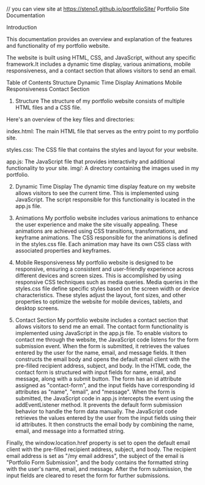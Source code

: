 // you can view site at https://steno1.github.io/portfolioSite/
Portfolio Site Documentation

  Introduction

This documentation provides an overview and explanation of the features and functionality of my portfolio website. 

The website is built using HTML, CSS, and JavaScript, without any specific framework.It includes a dynamic time display, various animations, mobile responsiveness, and
a contact section that allows visitors to send an email.

Table of Contents
   Structure
   Dynamic Time Display
   Animations
   Mobile Responsiveness
  Contact Section
                                            
1. Structure
The structure of my portfolio website consists of multiple HTML files and a CSS file.

Here's an overview of the key files and directories:

index.html: The main HTML file that serves as the entry point to my portfolio site.

styles.css: The CSS file that contains the styles and layout for your website.

app.js: The JavaScript file that provides interactivity and additional functionality to your site.
img/: A directory containing the images used in my portfolio.

2. Dynamic Time Display
The dynamic time display feature on my website allows visitors to see the current time. This is implemented using JavaScript.
The script responsible for this functionality is located in the app.js file.

3. Animations
My portfolio website includes various animations to enhance the user experience and make the site visually appealing.
 These animations are achieved using CSS transitions, transformations, and keyframe animations.
The CSS responsible for the animations is defined in the styles.css file.
Each animation may have its own CSS class with associated properties and keyframes.

4. Mobile Responsiveness
My portfolio website is designed to be responsive, ensuring a consistent and user-friendly experience across different devices and screen sizes.
This is accomplished by using responsive CSS techniques such as media queries.
Media queries in the styles.css file define specific styles based on the screen width or device characteristics.
These styles adjust the layout, font sizes, and other properties to optimize the website for mobile devices, tablets, and desktop screens.

5. Contact Section
My portfolio website includes a contact section that allows visitors to send me an email.
The contact form functionality is implemented using JavaScript in the app.js file.
To enable visitors to contact me through the website, the JavaScript code listens for the form submission event. 
When the form is submitted, it retrieves the values entered by the user for the name, email, and message fields.
It then constructs the email body and opens the default email client with the pre-filled recipient address, subject, and body.
In the HTML code, the contact form is structured with input fields for name, email, and message, along with a submit button.
The form has an id attribute assigned as "contact-form", and the input fields have corresponding id attributes as "name", "email", and "message".
When the form is submitted, the JavaScript code in app.js intercepts the event using the addEventListener method. 
It prevents the default form submission behavior to handle the form data manually.
The JavaScript code retrieves the values entered by the user from the input fields using their id attributes. 
It then constructs the email body by combining the name, email, and message into a formatted string.

Finally, the window.location.href property is set to open the default email client with the pre-filled recipient address, subject, and body. 
The recipient email address is set as "/my email address", the subject of the email is "Portfolio Form Submission",
and the body contains the formatted string with the user's name, email, and message.
After the form submission, the input fields are cleared to reset the form for further submissions.





